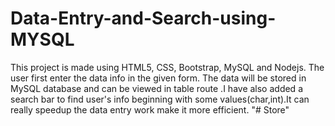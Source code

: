 # Data-Entry-and-Search-using-MYSQL
This project is made using HTML5, CSS, Bootstrap, MySQL and Nodejs. The user first enter the data info in the given form. The data will be stored in MySQL database and can be viewed in table route .I have also added a search bar to find user's info beginning with some values(char,int).It can really speedup the data entry work make it more efficient.
"# Store" 
